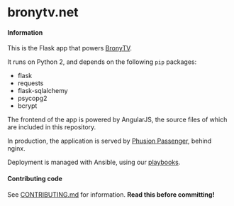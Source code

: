bronytv.net
===========

#### Information

This is the Flask app that powers [BronyTV](http://bronytv.net).

It runs on Python 2, and depends on the following `pip` packages:

* flask
* requests
* flask-sqlalchemy
* psycopg2
* bcrypt

The frontend of the app is powered by AngularJS, the source files of which are included in this repository.

In production, the application is served by [Phusion Passenger](https://www.phusionpassenger.com/), behind nginx.

Deployment is managed with Ansible, using our [playbooks](https://github.com/BronyTV/ansible-playbooks).

#### Contributing code

See [CONTRIBUTING.md](https://github.com/BronyTV/bronytv.net/blob/master/CONTRIBUTING.md) for information. **Read this before committing!**
